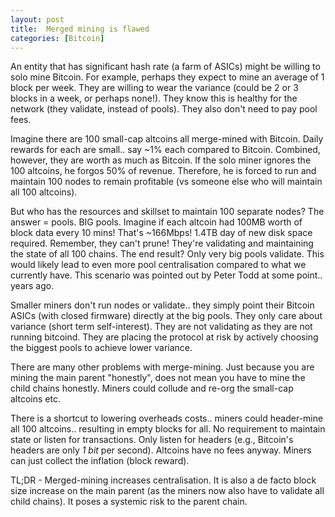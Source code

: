 ```yaml
---
layout: post
title:  Merged mining is flawed
categories: [Bitcoin]
---
```


An entity that has significant hash rate (a farm of ASICs) might be willing to solo mine Bitcoin. For example, perhaps they expect to mine an average of 1 block per week. They are willing to wear the variance (could be 2 or 3 blocks in a week, or perhaps none!). They know this is healthy for the network (they validate, instead of pools). They also don't need to pay pool fees.

Imagine there are 100 small-cap altcoins all merge-mined with Bitcoin. Daily rewards for each are small.. say ~1% each compared to Bitcoin. Combined, however, they are worth as much as Bitcoin. If the solo miner ignores the 100 altcoins, he forgos 50% of revenue. Therefore, he is forced to run and maintain 100 nodes to remain profitable (vs someone else who will maintain all 100 altcoins).

But who has the resources and skillset to maintain 100 separate nodes? The answer = pools. BIG pools. Imagine if each altcoin had 100MB worth of block data every 10 mins! That's ~166Mbps! 1.4TB day of new disk space required. Remember, they can't prune! They're validating and maintaining the state of all 100 chains. The end result? Only very big pools validate. This would likely lead to even more pool centralisation compared to what we currently have. This scenario was pointed out by Peter Todd at some point.. years ago.

Smaller miners don't run nodes or validate.. they simply point their Bitcoin ASICs (with closed firmware) directly at the big pools. They only care about variance (short term self-interest). They are not validating as they are not running bitcoind. They are placing the protocol at risk by actively choosing the biggest pools to achieve lower variance.

There are many other problems with merge-mining. Just because you are mining the main parent "honestly", does not mean you have to mine the child chains honestly. Miners could collude and re-org the small-cap altcoins etc.

There is a shortcut to lowering overheads costs.. miners could header-mine all 100 altcoins.. resulting in empty blocks for all. No requirement to maintain state or listen for transactions. Only listen for headers (e.g., Bitcoin's headers are only *1 bit* per second). Altcoins have no fees anyway. Miners can just collect the inflation (block reward).

TL;DR - Merged-mining increases centralisation. It is also a de facto block size increase on the main parent (as the miners now also have to validate all child chains). It poses a systemic risk to the parent chain.
